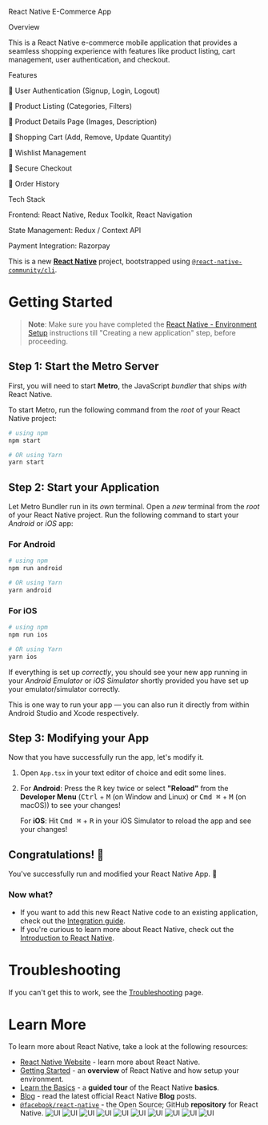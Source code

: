 React Native E-Commerce App

 Overview

This is a React Native e-commerce mobile application that provides a seamless shopping experience with features like product listing, cart management, user authentication, and checkout.

 Features

🔹 User Authentication (Signup, Login, Logout)

🔹 Product Listing (Categories, Filters)

🔹 Product Details Page (Images, Description)

🔹 Shopping Cart (Add, Remove, Update Quantity)

🔹 Wishlist Management

🔹 Secure Checkout 

🔹 Order History 

 Tech Stack

Frontend: React Native, Redux Toolkit, React Navigation

State Management: Redux / Context API

Payment Integration: Razorpay
 
 
 This is a new [**React Native**](https://reactnative.dev) project, bootstrapped using [`@react-native-community/cli`](https://github.com/react-native-community/cli).

# Getting Started

>**Note**: Make sure you have completed the [React Native - Environment Setup](https://reactnative.dev/docs/environment-setup) instructions till "Creating a new application" step, before proceeding.

## Step 1: Start the Metro Server

First, you will need to start **Metro**, the JavaScript _bundler_ that ships _with_ React Native.

To start Metro, run the following command from the _root_ of your React Native project:

```bash
# using npm
npm start

# OR using Yarn
yarn start
```

## Step 2: Start your Application

Let Metro Bundler run in its _own_ terminal. Open a _new_ terminal from the _root_ of your React Native project. Run the following command to start your _Android_ or _iOS_ app:

### For Android

```bash
# using npm
npm run android

# OR using Yarn
yarn android
```

### For iOS

```bash
# using npm
npm run ios

# OR using Yarn
yarn ios
```

If everything is set up _correctly_, you should see your new app running in your _Android Emulator_ or _iOS Simulator_ shortly provided you have set up your emulator/simulator correctly.

This is one way to run your app — you can also run it directly from within Android Studio and Xcode respectively.

## Step 3: Modifying your App

Now that you have successfully run the app, let's modify it.

1. Open `App.tsx` in your text editor of choice and edit some lines.
2. For **Android**: Press the <kbd>R</kbd> key twice or select **"Reload"** from the **Developer Menu** (<kbd>Ctrl</kbd> + <kbd>M</kbd> (on Window and Linux) or <kbd>Cmd ⌘</kbd> + <kbd>M</kbd> (on macOS)) to see your changes!

   For **iOS**: Hit <kbd>Cmd ⌘</kbd> + <kbd>R</kbd> in your iOS Simulator to reload the app and see your changes!

## Congratulations! :tada:

You've successfully run and modified your React Native App. :partying_face:

### Now what?

- If you want to add this new React Native code to an existing application, check out the [Integration guide](https://reactnative.dev/docs/integration-with-existing-apps).
- If you're curious to learn more about React Native, check out the [Introduction to React Native](https://reactnative.dev/docs/getting-started).

# Troubleshooting

If you can't get this to work, see the [Troubleshooting](https://reactnative.dev/docs/troubleshooting) page.

# Learn More

To learn more about React Native, take a look at the following resources:

- [React Native Website](https://reactnative.dev) - learn more about React Native.
- [Getting Started](https://reactnative.dev/docs/environment-setup) - an **overview** of React Native and how setup your environment.
- [Learn the Basics](https://reactnative.dev/docs/getting-started) - a **guided tour** of the React Native **basics**.
- [Blog](https://reactnative.dev/blog) - read the latest official React Native **Blog** posts.
- [`@facebook/react-native`](https://github.com/facebook/react-native) - the Open Source; GitHub **repository** for React Native.
![UI](https://github.com/prachiSohaniii/Ecommerce-Application/blob/dddf916d1ac882cbc0ad6d219577309130d36e22/Screenshots/Screenshot%202025-02-02%20233748.png)
![UI](https://github.com/prachiSohaniii/Ecommerce-Application/blob/bd6d9ef17c8cb48c41f9377d015273ae97fcd910/Screenshots/Screenshot%202025-02-03%20013847.png)
![UI](https://github.com/prachiSohaniii/Ecommerce-Application/blob/dddf916d1ac882cbc0ad6d219577309130d36e22/Screenshots/Screenshot%202025-02-02%20233856.png)
![UI](https://github.com/prachiSohaniii/Ecommerce-Application/blob/dddf916d1ac882cbc0ad6d219577309130d36e22/Screenshots/Screenshot%202025-02-02%20233944.png)
![UI](https://github.com/prachiSohaniii/Ecommerce-Application/blob/dddf916d1ac882cbc0ad6d219577309130d36e22/Screenshots/Screenshot%202025-02-02%20234056.png)
![UI](https://github.com/prachiSohaniii/Ecommerce-Application/blob/dddf916d1ac882cbc0ad6d219577309130d36e22/Screenshots/Screenshot%202025-02-02%20234511.png)
![UI](https://github.com/prachiSohaniii/Ecommerce-Application/blob/dddf916d1ac882cbc0ad6d219577309130d36e22/Screenshots/Screenshot%202025-02-02%20234644.png)
![UI](https://github.com/prachiSohaniii/Ecommerce-Application/blob/dddf916d1ac882cbc0ad6d219577309130d36e22/Screenshots/Screenshot%202025-02-03%20012822.png)
![UI](https://github.com/prachiSohaniii/Ecommerce-Application/blob/dddf916d1ac882cbc0ad6d219577309130d36e22/Screenshots/Screenshot%202025-02-03%20012918.png)
![UI](https://github.com/prachiSohaniii/Ecommerce-Application/blob/bd6d9ef17c8cb48c41f9377d015273ae97fcd910/Screenshots/Screenshot%202025-02-02%20234130.png)
